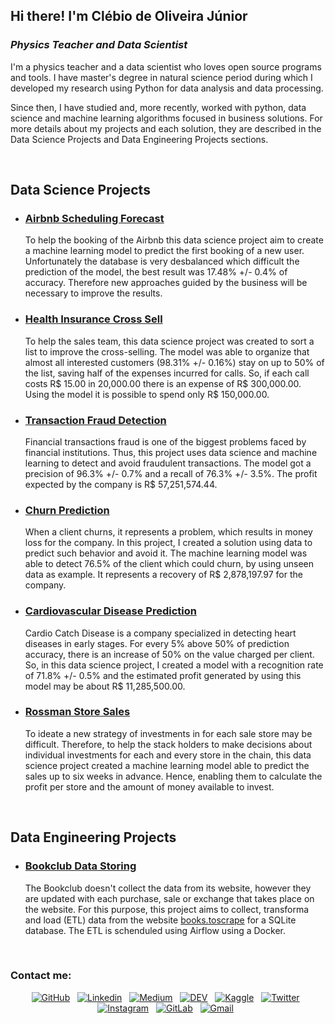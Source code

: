 ## Hi there! I'm Clébio de Oliveira Júnior

<h3><i>Physics Teacher and Data Scientist</i></h3>

I'm a physics teacher and a data scientist who loves open source programs and tools. I have master's degree in natural science period during which I developed my research using Python for data analysis and data processing. 

Since then, I have studied and, more recently, worked with python, data science and machine learning algorithms focused in business solutions. For more details about my projects and each solution, they are described in the Data Science Projects and Data Engineering Projects sections.

<br>

## Data Science Projects

* ### [Airbnb Scheduling Forecast](https://github.com/juniorcl/airbnb-scheduling-forecast)

    To help the booking of the Airbnb this data science project aim to create a machine learning model to predict the first booking of a new user. Unfortunately the database is very desbalanced which difficult the prediction of the model, the best result was 17.48% +/- 0.4% of accuracy. Therefore new approaches guided by the business will be necessary to improve the results.

- ### [Health Insurance Cross Sell](https://github.com/juniorcl/health-insurance-cross-sell)

    To help the sales team, this data science project was created to sort a list to improve the cross-selling. The model was able to organize that almost all interested customers (98.31% +/- 0.16%) stay on up to 50% of the list, saving half of the expenses incurred for calls. So, if each call costs R\$ 15.00 in 20,000.00 there is an expense of R\$ 300,000.00. Using the model it is possible to spend only R$ 150,000.00.

- ### [Transaction Fraud Detection](https://github.com/juniorcl/transaction-fraud-detection)

    Financial transactions fraud is one of the biggest problems faced by financial institutions. Thus, this project uses data science and machine learning to detect and avoid fraudulent transactions. The model got a precision of 96.3% +/- 0.7% and a recall of 76.3% +/- 3.5%. The profit expected by the company is R$ 57,251,574.44.

- ### [Churn Prediction](https://github.com/juniorcl/churn-prediction)

    When a client churns, it represents a problem, which results in money loss for the company. In this project, I created a solution using data to predict such behavior and avoid it. The machine learning model was able to detect 76.5% of the client which could churn, by using unseen data as example. It represents a recovery of R$ 2,878,197.97 for the company.

- ### [Cardiovascular Disease Prediction](https://github.com/juniorcl/cardiovascular-disease-prediction)

    Cardio Catch Disease is a company specialized in detecting heart diseases in early stages. For every 5% above 50% of prediction accuracy, there is an increase of 50% on the value charged per client. So, in this data science project, I created a model with a recognition rate of 71.8% +/- 0.5% and the estimated profit generated by using this model may be about R$ 11,285,500.00.

- ### [Rossman Store Sales](https://github.com/juniorcl/rossman-store-sales)

    To ideate a new strategy of investments in for each sale store may be difficult. Therefore, to help the stack holders to make decisions about individual investments for each and every store in the chain, this data science project created a machine learning model able to predict the sales up to six weeks in advance. Hence, enabling them to calculate the profit per store and the amount of money available to invest.

<br>

## Data Engineering Projects

- ### [Bookclub Data Storing](https://github.com/juniorcl/bookclub-data-storing)

    The Bookclub doesn't collect the data from its website, however they are updated with each purchase, sale or exchange that takes place on the website. For this purpose, this project aims to collect, transforma and load (ETL) data from the website [books.toscrape](https://books.toscrape.com/) for a SQLite database. The ETL is schenduled using Airflow using a Docker.

<br>

### Contact me:

<div align="center">

<a href="https://www.github.com/juniorcl"><img src="https://img.shields.io/badge/GitHub-100000?style=flat&logo=github&logoColor=white" alt="GitHub"></a>&nbsp;&nbsp;
<a href="https://www.linkedin.com/in/clebiojunior/"><img src="https://img.shields.io/badge/LinkedIn-0077B5?style=flat&logo=linkedin&logoColor=white" alt="Linkedin"></a>&nbsp;&nbsp;
<a href="https://www.medium.com/@juniorcl"><img src="https://img.shields.io/badge/Medium-12100E?style=flat&logo=medium&logoColor=white" alt="Medium"></a>&nbsp;&nbsp;
<a href="https://www.dev.to/juniorcl/"><img src="https://img.shields.io/badge/DEV-0A0A0A?style=flat&logo=dev.to&logoColor=white" alt="DEV"></a>&nbsp;&nbsp;
<a href="https://www.kaggle.com/juniorcl"><img src="https://img.shields.io/badge/-Kaggle-23BFFF?style=flat&logo=Kaggle&logoColor=white" alt="Kaggle"></a>&nbsp;&nbsp;
<a href="https://www.twitter.com/clebioojunior"><img src="https://img.shields.io/badge/Twitter-1DA1F2?style=flat&logo=twitter&logoColor=white" alt="Twitter"></a>&nbsp;&nbsp;
<a href="https://www.instagram.com/clebioojunior"><img src="https://img.shields.io/badge/Instagram-E4405F?style=flat&logo=instagram&logoColor=white" alt="Instagram"></a>&nbsp;&nbsp;
<a href="https://www.gitlab.com/juniorcl/"><img src="https://img.shields.io/badge/GitLab-330F63?style=flat&logo=gitlab&logoColor=white" alt="GitLab"></a>&nbsp;&nbsp;
<a href="mailto:clebiomojunior@gmail.com"><img src="https://img.shields.io/badge/Gmail-D14836?style=flat&logo=gmail&logoColor=white&link=mailto:clebiomojunior@gmail.com" alt="Gmail"></a>&nbsp;&nbsp;

</div>
